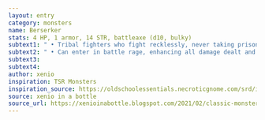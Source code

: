 ```yaml
---
layout: entry 
category: monsters
name: Berserker
stats: 4 HP, 1 armor, 14 STR, battleaxe (d10, bulky)
subtext1: " • Tribal fighters who fight recklessly, never taking prisoners."
subtext2: " • Can enter in battle rage, enhancing all damage dealt and received."
subtext3: 
subtext4: 
author: xenio
inspiration: TSR Monsters
inspiration_source: https://oldschoolessentials.necroticgnome.com/srd/index.php/Monster_Descriptions
source: xenio in a bottle
source_url: https://xenioinabottle.blogspot.com/2021/02/classic-monsters-for-cairnito-part-1.html
---
```

